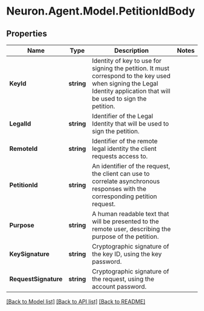 # Neuron.Agent.Model.PetitionIdBody

## Properties

Name | Type | Description | Notes
------------ | ------------- | ------------- | -------------
**KeyId** | **string** | Identity of key to use for signing the petition. It must correspond to the key used when signing the Legal Identity application that will be used to sign the petition. | 
**LegalId** | **string** | Identifier of the Legal Identity that will be used to sign the petition. | 
**RemoteId** | **string** | Identifier of the remote legal identity the client requests access to. | 
**PetitionId** | **string** | An identifier of the request, the client can use to correlate asynchronous responses with the corresponding petition request. | 
**Purpose** | **string** | A human readable text that will be presented to the remote user, describing the purpose of the petition. | 
**KeySignature** | **string** | Cryptographic signature of the key ID, using the key password.  | 
**RequestSignature** | **string** | Cryptographic signature of the request, using the account password.  | 

[[Back to Model list]](../README.md#documentation-for-models) [[Back to API list]](../README.md#documentation-for-api-endpoints) [[Back to README]](../README.md)


